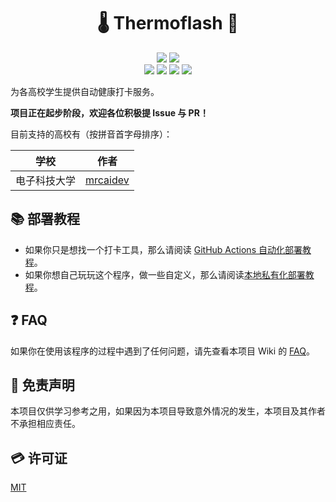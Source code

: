 <h1 align="center"> 🌡️ Thermoflash 🎉 </h1>

<p align="center">
  <img src="https://img.shields.io/github/license/mrcaidev/thermoflash"/>
  <img src="https://img.shields.io/badge/python-3.6%2B-green"/>
  <br/>
  <img src="https://img.shields.io/github/stars/mrcaidev/thermoflash"/>
  <img src="https://img.shields.io/github/forks/mrcaidev/thermoflash"/>
  <img src="https://img.shields.io/github/issues/mrcaidev/thermoflash"/>
  <img src="https://img.shields.io/github/issues-closed/mrcaidev/thermoflash"/>
</p>

为各高校学生提供自动健康打卡服务。

**项目正在起步阶段，欢迎各位积极提 Issue 与 PR！**

目前支持的高校有（按拼音首字母排序）：

|     学校     |                  作者                   |
| :----------: | :-------------------------------------: |
| 电子科技大学 | [mrcaidev](https://github.com/mrcaidev) |

## 📚 部署教程

- 如果你只是想找一个打卡工具，那么请阅读 [GitHub Actions 自动化部署教程](https://github.com/mrcaidev/thermoflash/wiki/GitHub-Actions-自动化部署教程)。
- 如果你想自己玩玩这个程序，做一些自定义，那么请阅读[本地私有化部署教程](https://github.com/mrcaidev/thermoflash/wiki/本地私有化部署教程)。

## ❓ FAQ

如果你在使用该程序的过程中遇到了任何问题，请先查看本项目 Wiki 的 [FAQ](https://github.com/mrcaidev/thermoflash/wiki/FAQ)。

## 📜 免责声明

本项目仅供学习参考之用，如果因为本项目导致意外情况的发生，本项目及其作者不承担相应责任。

## 💳 许可证

[MIT](https://github.com/mrcaidev/thermoflash/blob/master/LICENSE)
